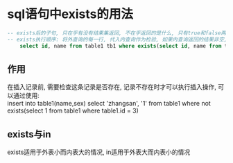 sql语句中exists的用法
=====

```sql
-- exists后的子句, 只在乎有没有结果集返回, 不在乎返回的是什么, 只有true和false两种结果
-- exists执行顺序: 将外查询的每一行, 代入内查询作为检验, 如果内查询返回的结果非空, 则返回true, 这一行作为一个结果.
    select id, name from table1 tb1 where exists(select id, name from table2 tb2 where tb1.id = tb2.id );
```

作用
----

在插入记录前, 需要检查这条记录是否存在, 记录不存在时才可以执行插入操作, 可以通过使用:  
insert into table1(name,sex) select 'zhangsan', '1' from table1 where not exists(select 1 from table1 where table1.id = 3)

exists与in
----

exists适用于外表小而内表大的情况, in适用于外表大而内表小的情况
